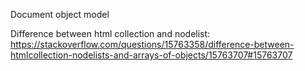 Document object model

Difference between html collection and nodelist:
https://stackoverflow.com/questions/15763358/difference-between-htmlcollection-nodelists-and-arrays-of-objects/15763707#15763707
